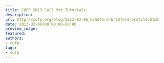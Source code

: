 ```yaml
---
title: CUFP 2013 Call for Tutorials
description:
url: http://cufp.org/blog/2013-03-06_bradford-bradford-profile.html
date: 2013-03-06T00:00:00-00:00
preview_image:
featured:
authors:
- cufp
tags:
- cufp
---
```



